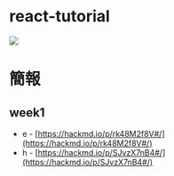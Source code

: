 # react-tutorial

![](https://i.imgur.com/POdE9C3.png)

# 簡報

## week1

- e - [https://hackmd.io/p/rk48M2f8V#/](https://hackmd.io/p/rk48M2f8V#/)
- h - [https://hackmd.io/p/SJvzX7nB4#/](https://hackmd.io/p/SJvzX7nB4#/)
